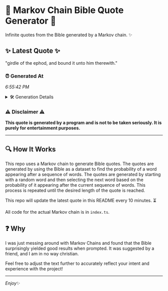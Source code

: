 # 📖 Markov Chain Bible Quote Generator 📖

Infinite quotes from the Bible generated by a Markov chain. ✨

## ✨ Latest Quote ✨
"girdle of the ephod, and bound it unto him therewith."

### ⏰ Generated At
*6:55:42 PM*

<details>
    <summary>🛠️ Generation Details</summary>
    <p>
        <strong>🌱 Seed:</strong> girdle<br>
        <strong>🔄 Iterations:</strong> 9<br>
        <strong>📜 Context History:</strong><br>[ girdle ]: of<br>[ girdle, of ]: the<br>[ girdle, of, the ]: ephod,<br>[ girdle, of, the, ephod, ]: and<br>[ girdle, of, the, ephod,, and ]: bound<br>[ girdle, of, the, ephod,, and, bound ]: it<br>[ of, the, ephod,, and, bound, it ]: unto<br>[ the, ephod,, and, bound, it, unto ]: him<br>[ ephod,, and, bound, it, unto, him ]: therewith.<br>
    </p>
</details>

### ⚠️ Disclaimer ⚠️
**This quote is generated by a program and is not to be taken seriously. It is purely for entertainment purposes.**

---

## 🔍 How It Works

This repo uses a Markov chain to generate Bible quotes. The quotes are generated by using the Bible as a dataset to find the probability of a word appearing after a sequence of words. The quotes are generated by starting with a random word and then selecting the next word based on the probability of it appearing after the current sequence of words. This process is repeated until the desired length of the quote is reached.

This repo will update the latest quote in this README every 10 minutes. ⏳

All code for the actual Markov chain is in `index.ts`.

## ❓ Why

I was just messing around with Markov Chains and found that the Bible surprisingly yielded good results when prompted. 
It was suggested by a friend, and I am in no way christian.

Feel free to adjust the text further to accurately reflect your intent and experience with the project!

---

*Enjoy*✨
